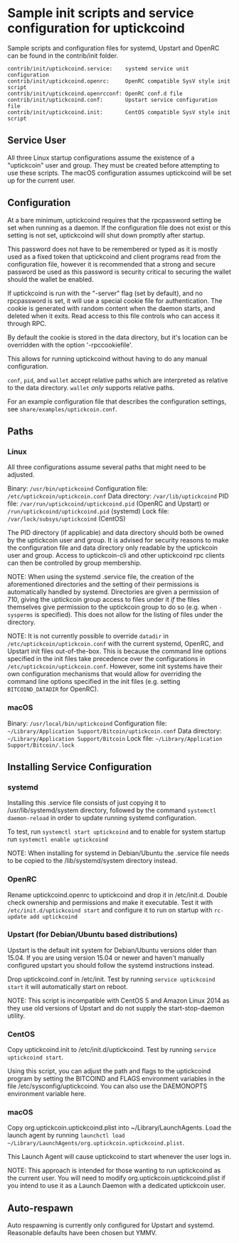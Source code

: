 Sample init scripts and service configuration for uptickcoind
==========================================================

Sample scripts and configuration files for systemd, Upstart and OpenRC
can be found in the contrib/init folder.

    contrib/init/uptickcoind.service:    systemd service unit configuration
    contrib/init/uptickcoind.openrc:     OpenRC compatible SysV style init script
    contrib/init/uptickcoind.openrcconf: OpenRC conf.d file
    contrib/init/uptickcoind.conf:       Upstart service configuration file
    contrib/init/uptickcoind.init:       CentOS compatible SysV style init script

Service User
---------------------------------

All three Linux startup configurations assume the existence of a "uptickcoin" user
and group.  They must be created before attempting to use these scripts.
The macOS configuration assumes uptickcoind will be set up for the current user.

Configuration
---------------------------------

At a bare minimum, uptickcoind requires that the rpcpassword setting be set
when running as a daemon.  If the configuration file does not exist or this
setting is not set, uptickcoind will shut down promptly after startup.

This password does not have to be remembered or typed as it is mostly used
as a fixed token that uptickcoind and client programs read from the configuration
file, however it is recommended that a strong and secure password be used
as this password is security critical to securing the wallet should the
wallet be enabled.

If uptickcoind is run with the "-server" flag (set by default), and no rpcpassword is set,
it will use a special cookie file for authentication. The cookie is generated with random
content when the daemon starts, and deleted when it exits. Read access to this file
controls who can access it through RPC.

By default the cookie is stored in the data directory, but it's location can be overridden
with the option '-rpccookiefile'.

This allows for running uptickcoind without having to do any manual configuration.

`conf`, `pid`, and `wallet` accept relative paths which are interpreted as
relative to the data directory. `wallet` *only* supports relative paths.

For an example configuration file that describes the configuration settings,
see `share/examples/uptickcoin.conf`.

Paths
---------------------------------

### Linux

All three configurations assume several paths that might need to be adjusted.

Binary:              `/usr/bin/uptickcoind`
Configuration file:  `/etc/uptickcoin/uptickcoin.conf`
Data directory:      `/var/lib/uptickcoind`
PID file:            `/var/run/uptickcoind/uptickcoind.pid` (OpenRC and Upstart) or `/run/uptickcoind/uptickcoind.pid` (systemd)
Lock file:           `/var/lock/subsys/uptickcoind` (CentOS)

The PID directory (if applicable) and data directory should both be owned by the
uptickcoin user and group. It is advised for security reasons to make the
configuration file and data directory only readable by the uptickcoin user and
group. Access to uptickcoin-cli and other uptickcoind rpc clients can then be
controlled by group membership.

NOTE: When using the systemd .service file, the creation of the aforementioned
directories and the setting of their permissions is automatically handled by
systemd. Directories are given a permission of 710, giving the uptickcoin group
access to files under it _if_ the files themselves give permission to the
uptickcoin group to do so (e.g. when `-sysperms` is specified). This does not allow
for the listing of files under the directory.

NOTE: It is not currently possible to override `datadir` in
`/etc/uptickcoin/uptickcoin.conf` with the current systemd, OpenRC, and Upstart init
files out-of-the-box. This is because the command line options specified in the
init files take precedence over the configurations in
`/etc/uptickcoin/uptickcoin.conf`. However, some init systems have their own
configuration mechanisms that would allow for overriding the command line
options specified in the init files (e.g. setting `BITCOIND_DATADIR` for
OpenRC).

### macOS

Binary:              `/usr/local/bin/uptickcoind`
Configuration file:  `~/Library/Application Support/Bitcoin/uptickcoin.conf`
Data directory:      `~/Library/Application Support/Bitcoin`
Lock file:           `~/Library/Application Support/Bitcoin/.lock`

Installing Service Configuration
-----------------------------------

### systemd

Installing this .service file consists of just copying it to
/usr/lib/systemd/system directory, followed by the command
`systemctl daemon-reload` in order to update running systemd configuration.

To test, run `systemctl start uptickcoind` and to enable for system startup run
`systemctl enable uptickcoind`

NOTE: When installing for systemd in Debian/Ubuntu the .service file needs to be copied to the /lib/systemd/system directory instead.

### OpenRC

Rename uptickcoind.openrc to uptickcoind and drop it in /etc/init.d.  Double
check ownership and permissions and make it executable.  Test it with
`/etc/init.d/uptickcoind start` and configure it to run on startup with
`rc-update add uptickcoind`

### Upstart (for Debian/Ubuntu based distributions)

Upstart is the default init system for Debian/Ubuntu versions older than 15.04. If you are using version 15.04 or newer and haven't manually configured upstart you should follow the systemd instructions instead.

Drop uptickcoind.conf in /etc/init.  Test by running `service uptickcoind start`
it will automatically start on reboot.

NOTE: This script is incompatible with CentOS 5 and Amazon Linux 2014 as they
use old versions of Upstart and do not supply the start-stop-daemon utility.

### CentOS

Copy uptickcoind.init to /etc/init.d/uptickcoind. Test by running `service uptickcoind start`.

Using this script, you can adjust the path and flags to the uptickcoind program by
setting the BITCOIND and FLAGS environment variables in the file
/etc/sysconfig/uptickcoind. You can also use the DAEMONOPTS environment variable here.

### macOS

Copy org.uptickcoin.uptickcoind.plist into ~/Library/LaunchAgents. Load the launch agent by
running `launchctl load ~/Library/LaunchAgents/org.uptickcoin.uptickcoind.plist`.

This Launch Agent will cause uptickcoind to start whenever the user logs in.

NOTE: This approach is intended for those wanting to run uptickcoind as the current user.
You will need to modify org.uptickcoin.uptickcoind.plist if you intend to use it as a
Launch Daemon with a dedicated uptickcoin user.

Auto-respawn
-----------------------------------

Auto respawning is currently only configured for Upstart and systemd.
Reasonable defaults have been chosen but YMMV.
